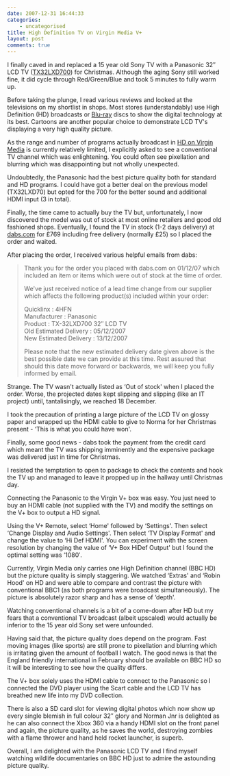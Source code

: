 ```yaml
---
date: 2007-12-31 16:44:33
categories:
    - uncategorised
title: High Definition TV on Virgin Media V+
layout: post
comments: true
---
```

I finally caved in and replaced a 15 year old Sony TV with a Panasonic
32″ LCD TV
([TX32LXD700](http://www.dabs.com/productview.aspx?Quicklinx=4HFN&CategorySelectedId=11229&PageMode=1&NavigationKey=11229,48050000,49870000,50300))
for Christmas. Although the aging Sony still worked fine, it did cycle
through Red/Green/Blue and took 5 minutes to fully warm up.

Before taking the plunge, I read various reviews and looked at the
televisions on my shortlist in shops. Most stores (understandably) use
High Definition (HD) broadcasts or
[Blu-ray](http://en.wikipedia.org/wiki/Bluray) discs to show the digital
technology at its best. Cartoons are another popular choice to
demonstrate LCD TV's displaying a very high quality picture.

As the range and number of programs actually broadcast in
[HD on Virgin Media](http://vmhd.blogspot.com/) is currently relatively limited, I
explicitly asked to see a conventional TV channel which was
enlightening. You could often see pixellation and blurring which was
disappointing but not wholly unexpected.

Undoubtedly, the Panasonic had the best picture quality both for
standard and HD programs. I could have got a better deal on the previous
model (TX32LXD70) but opted for the 700 for the better sound and
additional HDMI input (3 in total).

Finally, the time came to actually buy the TV but, unfortunately, I now
discovered the model was out of stock at most online retailers and good
old fashioned shops. Eventually, I found the TV in stock (1-2 days
delivery) at [dabs.com](http://www.dabs.com/homepage.aspx) for &pound;769
including free delivery (normally &pound;25) so I placed the order and waited.

After placing the order, I received various helpful emails from dabs:

> Thank you for the order you placed with dabs.com on 01/12/07
> which included an item or items which were out of stock at the time
> of order.
>
> We've just received notice of a lead time change from our supplier
> which affects the following product(s) included within your order:
>
> Quicklinx : 4HFN  
>  Manufacturer : Panasonic  
>  Product : TX-32LXD700 32″ LCD TV  
>  Old Estimated Delivery : 05/12/2007  
>  New Estimated Delivery : 13/12/2007  
>
> Please note that the new estimated delivery date given above is the
> best possible date we can provide at this time. Rest assured that should
> this date move forward or backwards, we will keep you fully informed by
> email.

Strange. The TV wasn't actually listed as ‘Out of stock' when I placed
the order. Worse, the projected dates kept slipping and slipping (like
an IT project) until, tantalisingly, we reached 18 December.

I took the precaution of printing a large picture of the LCD TV on
glossy paper and wrapped up the HDMI cable to give to Norma for her
Christmas present - ‘This is what you could have won'.

Finally, some good news - dabs took the payment from the credit card
which meant the TV was shipping imminently and the expensive package was
delivered just in time for Christmas.

I resisted the temptation to open to package to check the contents and
hook the TV up and managed to leave it propped up in the hallway until
Christmas day.

Connecting the Panasonic to the Virgin V+ box was easy. You just need to
buy an HDMI cable (not supplied with the TV) and modify the settings on
the V+ box to output a HD signal.

Using the V+ Remote, select ‘Home' followed by ‘Settings'. Then select
‘Change Display and Audio Settings'. Then select ‘TV Display Format' and
change the value to ‘Hi Def HDMI'. You can experiment with the screen
resolution by changing the value of ‘V+ Box HiDef Output' but I found
the optimal setting was ‘1080′.

Currently, Virgin Media only carries one High Definition channel (BBC
HD) but the picture quality is simply staggering. We watched ‘Extras'
and ‘Robin Hood' on HD and were able to compare and contrast the picture
with conventional BBC1 (as both programs were broadcast simultaneously).
The picture is absolutely razor sharp and has a sense of ‘depth'.

Watching conventional channels is a bit of a come-down after HD but my
fears that a conventional TV broadcast (albeit upscaled) would actually
be inferior to the 15 year old Sony set were unfounded.

Having said that, the picture quality does depend on the program. Fast
moving images (like sports) are still prone to pixellation and blurring
which is irritating given the amount of football I watch. The good news
is that the England friendly international in February should be
available on BBC HD so it will be interesting to see how the quality
differs.

The V+ box solely uses the HDMI cable to connect to the Panasonic so I
connected the DVD player using the Scart cable and the LCD TV has
breathed new life into my DVD collection.

There is also a SD card slot for viewing digital photos which now show
up every single blemish in full colour 32″ glory and Norman Jnr is
delighted as he can also connect the Xbox 360 via a handy HDMI slot on
the front panel and again, the picture quality, as he saves the world,
destroying zombies with a flame thrower and hand held rocket launcher,
is superb.

Overall, I am delighted with the Panasonic LCD TV and I find myself
watching wildlife documentaries on BBC HD just to admire the astounding
picture quality.

